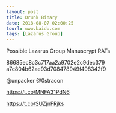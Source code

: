 ```yaml
---
layout: post
title: Drunk Binary
date: 2018-08-07 02:00:25
tourl: www.baidu.com
tags: [Lazarus Group]
---
```

Possible Lazarus Group Manuscrypt RATs

86685ec8c3c717aa2a9702e2c9dec379
a7c804b62ae93d708478949f498342f9

@unpacker @0stracon 

https://t.co/MNFA31PdN6

https://t.co/SUZjnFRjks